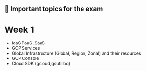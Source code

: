 ## 📌 Important topics for the exam

# Week 1
- IaaS,PaaS ,SaaS
- GCP Services
- Global Infrastructure (Global, Region, Zonal) and their resources
- GCP Console
- Cloud SDK (gcloud,gsutil,bq)
  
